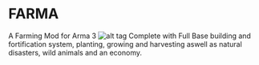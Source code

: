 # FARMA
A Farming Mod for Arma 3
![alt tag](http://s17.postimg.org/d4lrnksdb/dirtscatter.png)
Complete with Full Base building and fortification system, planting, growing and harvesting aswell as natural disasters, wild animals and an economy.
